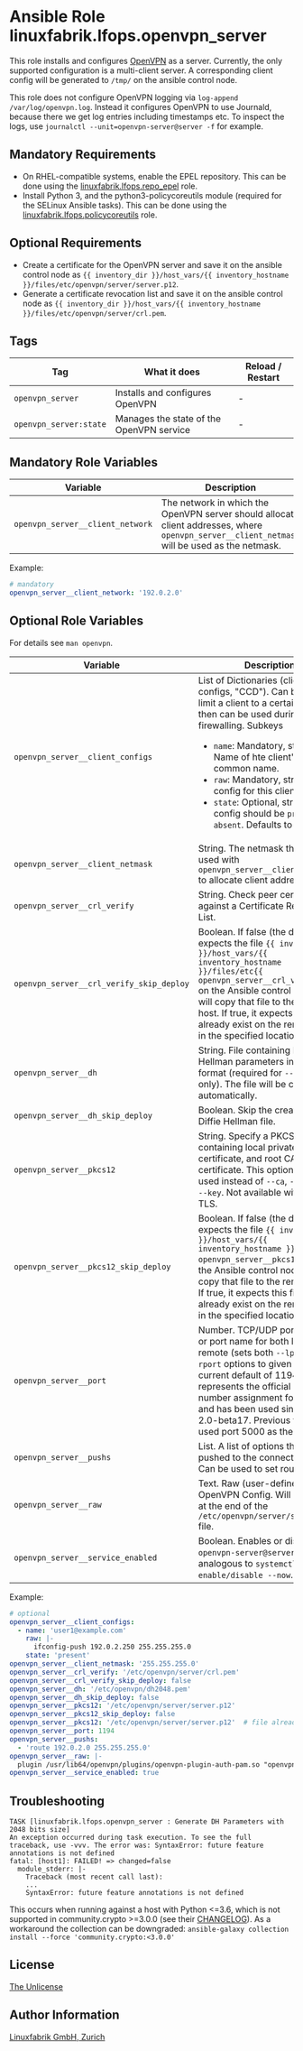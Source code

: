 # Ansible Role linuxfabrik.lfops.openvpn_server

This role installs and configures [OpenVPN](https://openvpn.net/) as a server. Currently, the only supported configuration is a multi-client server. A corresponding client config will be generated to `/tmp/` on the ansible control node.

This role does not configure OpenVPN logging via `log-append /var/log/openvpn.log`. Instead it configures OpenVPN to use Journald, because there we get log entries including timestamps etc. To inspect the logs, use `journalctl --unit=openvpn-server@server -f` for example.


## Mandatory Requirements

* On RHEL-compatible systems, enable the EPEL repository. This can be done using the [linuxfabrik.lfops.repo_epel](https://github.com/Linuxfabrik/lfops/tree/main/roles/repo_epel) role.
* Install Python 3, and the python3-policycoreutils module (required for the SELinux Ansible tasks). This can be done using the [linuxfabrik.lfops.policycoreutils](https://github.com/Linuxfabrik/lfops/tree/main/roles/policycoreutils) role.


## Optional Requirements

* Create a certificate for the OpenVPN server and save it on the ansible control node as `{{ inventory_dir }}/host_vars/{{ inventory_hostname }}/files/etc/openvpn/server/server.p12`.
* Generate a certificate revocation list and save it on the ansible control node as `{{ inventory_dir }}/host_vars/{{ inventory_hostname }}/files/etc/openvpn/server/crl.pem`.


## Tags

| Tag                    | What it does                             | Reload / Restart |
| ---                    | ------------                             | ---------------- |
| `openvpn_server`       | Installs and configures OpenVPN          | - |
| `openvpn_server:state` | Manages the state of the OpenVPN service | - |


## Mandatory Role Variables

| Variable                         | Description                                                                                                                                   |
| --------                         | -----------                                                                                                                                   |
| `openvpn_server__client_network` | The network in which the OpenVPN server should allocate client addresses, where `openvpn_server__client_netmask` will be used as the netmask. |

Example:
```yaml
# mandatory
openvpn_server__client_network: '192.0.2.0'
```


## Optional Role Variables

For details see `man openvpn`.

| Variable                          | Description                                                                                             | Default Value     |
| --------                          | -----------                                                                                             | -------------     |
| `openvpn_server__client_configs`  | List of Dictionaries (client configs, "CCD"). Can be used to limit a client to a certain IP, which then can be used during firewalling. Subkeys <ul><li>`name`: Mandatory, string. Name of hte client's X509 common name.</li><li>`raw`: Mandatory, string. Raw config for this client.</li><li>`state`: Optional, string. If the config should be `present` or `absent`. Defaults to `present`.</li></ul> | `[]`|
| `openvpn_server__client_netmask`  | String. The netmask that will be used with `openvpn_server__client_network` to allocate client addresses. | `'255.255.255.0'` |
| `openvpn_server__crl_verify`      | String. Check peer certificate against a Certificate Revocation List.                                   | `'/etc/openvpn/server/crl.pem'` |
| `openvpn_server__crl_verify_skip_deploy` | Boolean. If false (the default), it expects the file `{{ inventory_dir }}/host_vars/{{ inventory_hostname }}/files/etc{{ openvpn_server__crl_verify }}` on the Ansible control node and will copy that file to the remote host. If true, it expects this file to already exist on the remote host in the specified location. | `false` |
| `openvpn_server__dh`              | String. File containing Diffie Hellman parameters in .pem format (required for `--tls-server` only). The file will be created automatically. | `'/etc/openvpn/dh2048.pem'` |
| `openvpn_server__dh_skip_deploy`  | Boolean. Skip the creation of the Diffie Hellman file.                                                  | `false` (file will be created) |
| `openvpn_server__pkcs12`          | String. Specify a PKCS #12 file containing local private key, local certificate, and root CA certificate. This option can be used instead of `--ca`, `--cert`, and `--key`. Not available with mbed TLS. |
| `openvpn_server__pkcs12_skip_deploy` | Boolean. If false (the default), it expects the file `{{ inventory_dir }}/host_vars/{{ inventory_hostname }}/files{{ openvpn_server__pkcs12 }}` on the Ansible control node and will copy that file to the remote host. If true, it expects this file to already exist on the remote host in the specified location. | `false` |
| `openvpn_server__port`            | Number. TCP/UDP port number or port name for both local and remote (sets both `--lport` and `--rport` options to given port). The current default of 1194 represents the official IANA port number assignment for OpenVPN and has been used since version 2.0-beta17. Previous versions used port 5000 as the default.  | `1194` |
| `openvpn_server__pushs`           | List. A list of options that will be pushed to the connected clients. Can be used to set routes.              | `[]`              |
| `openvpn_server__raw`             | Text. Raw (user-defined) OpenVPN Config. Will be placed at the end of the `/etc/openvpn/server/server.conf` file. | unset |
| `openvpn_server__service_enabled` | Boolean. Enables or disables the `openvpn-server@server` service, analogous to `systemctl enable/disable --now`. | `true`            |

Example:
```yaml
# optional
openvpn_server__client_configs:
  - name: 'user1@example.com'
    raw: |-
      ifconfig-push 192.0.2.250 255.255.255.0
    state: 'present'
openvpn_server__client_netmask: '255.255.255.0'
openvpn_server__crl_verify: '/etc/openvpn/server/crl.pem'
openvpn_server__crl_verify_skip_deploy: false
openvpn_server__dh: '/etc/openvpn/dh2048.pem'
openvpn_server__dh_skip_deploy: false
openvpn_server__pkcs12: '/etc/openvpn/server/server.p12'
openvpn_server__pkcs12_skip_deploy: false
openvpn_server__pkcs12: '/etc/openvpn/server/server.p12'  # file already exists on remote host
openvpn_server__port: 1194
openvpn_server__pushs:
  - 'route 192.0.2.0 255.255.255.0'
openvpn_server__raw: |-
  plugin /usr/lib64/openvpn/plugins/openvpn-plugin-auth-pam.so "openvpn login USERNAME password PASSWORD pin OTP"
openvpn_server__service_enabled: true
```


## Troubleshooting

```
TASK [linuxfabrik.lfops.openvpn_server : Generate DH Parameters with 2048 bits size]
An exception occurred during task execution. To see the full traceback, use -vvv. The error was: SyntaxError: future feature annotations is not defined
fatal: [host1]: FAILED! => changed=false
  module_stderr: |-
    Traceback (most recent call last):
    ...
    SyntaxError: future feature annotations is not defined
```
This occurs when running against a host with Python <=3.6, which is not supported in community.crypto >=3.0.0 (see their [CHANGELOG](https://github.com/ansible-collections/community.crypto/blob/main/CHANGELOG.md#v300)).
As a workaround the collection can be downgraded: `ansible-galaxy collection install --force 'community.crypto:<3.0.0'`


## License

[The Unlicense](https://unlicense.org/)


## Author Information

[Linuxfabrik GmbH, Zurich](https://www.linuxfabrik.ch)
